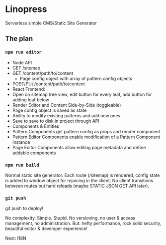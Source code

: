 # Linopress

Serverless simple CMS/Static Site Generator

## The plan

### `npm run editor`

* Node API
 * GET /sitemap
 * GET /content/path/to/content
   * Page config object with array of pattern config objects
 * POST/PUt /content/path/to/content
* React Frontend:
 * Open on sitemap tree view, edit button for every leaf, add button for adding leaf below
 * Render Editor and Content Side-by-Side (toggleable)
 * Page config object is saved as state
 * Ability to modify existing patterns and add new ones
 * Save to save to disk in project through API
* Components & Entities
 * Pattern Components get pattern config as props and render component
 * Pattern Editor Components enable modification of a Pattern Component instance
 * Page Editor Components allow editing page metadata and define addable components

### `npm run build`
Normal static site generator. Each route (/sitemap) is rendered, config state is added to window object for rejuicing in the client. No client transitions between routes but hard reloads (maybe STATIC JSON GET API later).

### `git push`

git push to deploy!

No complexity. Simple. Stupid. No versioning, no user & access management, no administration. But: hefty performance, rock solid security, beautiful editor & developer experience!

Next: I18N

